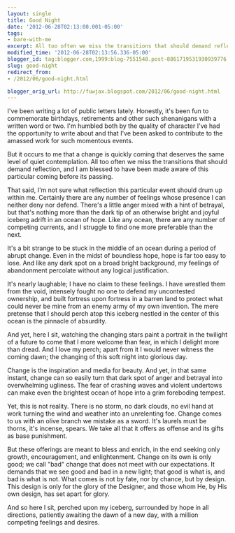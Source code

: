 ```yaml
---
layout: single
title: Good Night
date: '2012-06-28T02:13:00.001-05:00'
tags: 
- bare-with-me
excerpt: All too often we miss the transitions that should demand reflection.
modified_time: '2012-06-28T02:13:56.336-05:00'
blogger_id: tag:blogger.com,1999:blog-7551548.post-8861719531930939776
slug: good-night
redirect_from: 
- /2012/06/good-night.html

blogger_orig_url: http://fuwjax.blogspot.com/2012/06/good-night.html
---
```


I've been writing a lot of public letters lately. Honestly, it's been fun to commemorate birthdays, retirements and other such shenanigans with a written word or two. I'm humbled both by the quality of character I've had the opportunity to write about and that I've been asked to contribute to the amassed work for such momentous events.

But it occurs to me that a change is quickly coming that deserves the same level of quiet contemplation. All too often we miss the transitions that should demand reflection, and I am blessed to have been made aware of this particular coming before its passing.

That said, I'm not sure what reflection this particular event should drum up within me. Certainly there are any number of feelings whose presence I can neither deny nor defend. There's a little anger mixed with a hint of betrayal, but that's nothing more than the dark tip of an otherwise bright and joyful iceberg adrift in an ocean of hope. Like any ocean, there are any number of competing currents, and I struggle to find one more preferable than the next. 

It's a bit strange to be stuck in the middle of an ocean during a period of abrupt change. Even in the midst of boundless hope, hope is far too easy to lose. And like any dark spot on a broad bright background, my feelings of abandonment percolate without any logical justification. 

It's nearly laughable; I have no claim to these feelings. I have wrestled them from the void, intensely fought no one to defend my uncontested ownership, and built fortress upon fortress in a barren land to protect what could never be mine from an enemy army of my own invention. The mere pretense that I should perch atop this iceberg nestled in the center of this ocean is the pinnacle of absurdity.

And yet, here I sit, watching the changing stars paint a portrait in the twilight of a future to come that I more welcome than fear, in which I delight more than dread. And I love my perch; apart from it I would never witness the coming dawn; the changing of this soft night into glorious day. 

Change is the inspiration and media for beauty. And yet, in that same instant, change can so easily turn that dark spot of anger and betrayal into overwhelming ugliness. The fear of crashing waves and violent undertows can make even the brightest ocean of hope into a grim foreboding tempest. 

Yet, this is not reality. There is no storm, no dark clouds, no evil hand at work turning the wind and weather into an unrelenting foe. Change comes to us with an olive branch we mistake as a sword. It's laurels must be thorns, it's incense, spears. We take all that it offers as offense and its gifts as base punishment. 

But these offerings are meant to bless and enrich, in the end seeking only growth, encouragement, and enlightenment. Change on its own is only good; we call "bad" change that does not meet with our expectations. It demands that we see good and bad in a new light; that good is what is, and bad is what is not. What comes is not by fate, nor by chance, but by design. This design is only for the glory of the Designer, and those whom He, by His own design, has set apart for glory.

And so here I sit, perched upon my iceberg, surrounded by hope in all directions, patiently awaiting the dawn of a new day, with a million competing feelings and desires. 